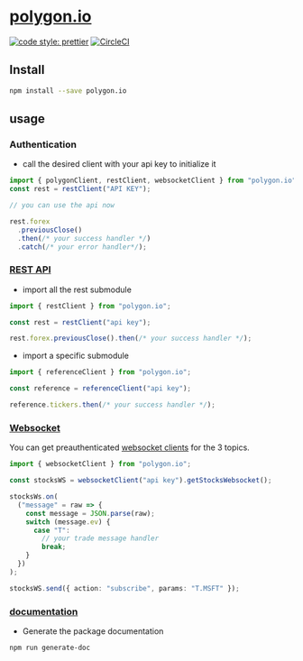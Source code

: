 # [polygon.io](https://polygon.io)

[![code style: prettier](https://img.shields.io/badge/code_style-prettier-ff69b4.svg?style=flat-square)](https://github.com/prettier/prettier)
[![CircleCI](https://circleci.com/gh/bassochette/polygon.io.svg?style=svg)](https://circleci.com/gh/bassochette/polygon.io)

## Install

```bash
npm install --save polygon.io
```

## usage

### Authentication

- call the desired client with your api key to initialize it

```typescript
import { polygonClient, restClient, websocketClient } from "polygon.io";
const rest = restClient("API KEY");

// you can use the api now

rest.forex
  .previousClose()
  .then(/* your success handler */)
  .catch(/* your error handler*/);
```

### [REST API](https://polygon.io/docs/#getting-started)

- import all the rest submodule

```typescript
import { restClient } from "polygon.io";

const rest = restClient("api key");

rest.forex.previousClose().then(/* your success handler */);
```

- import a specific submodule

```typescript
import { referenceClient } from "polygon.io";

const reference = referenceClient("api key");

reference.tickers.then(/* your success handler */);
```

### [Websocket](https://polygon.io/sockets)

You can get preauthenticated [websocket clients](https://www.npmjs.com/package/ws) for the 3 topics.

```typescript
import { websocketClient } from "polygon.io";

const stocksWS = websocketClient("api key").getStocksWebsocket();

stocksWs.on(
  ("message" = raw => {
    const message = JSON.parse(raw);
    switch (message.ev) {
      case "T":
        // your trade message handler
        break;
    }
  })
);

stocksWS.send({ action: "subscribe", params: "T.MSFT" });
```

### [documentation](https://bassochette.github.io/polygon.io/index.html)

- Generate the package documentation

```bash
npm run generate-doc
```
